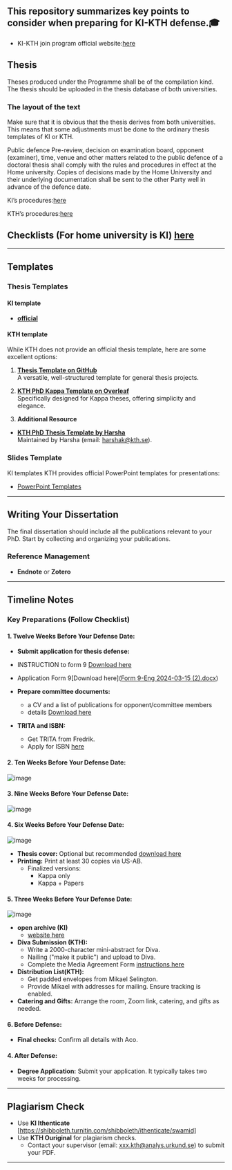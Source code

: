 ## This repository summarizes key points to consider when preparing for KI-KTH defense.🎓
- KI-KTH join program official website:[here](https://www.kth.se/en/ki-kth-doktorand)

## Thesis
Theses produced under the Programme shall be of the compilation kind. The thesis should be uploaded in the thesis database of both universities.

### The layout of the text
Make sure that it is obvious that the thesis derives from both universities. This means that some adjustments must be done to the ordinary thesis templates of KI or KTH.

Public defence
Pre-review, decision on examination board, opponent (examiner), time, venue and other matters related to the public defence of a doctoral thesis shall comply with the rules and procedures in effect at the Home university. Copies of decisions made by the Home University and their underlying documentation shall be sent to the other Party well in advance of the defence date.

KI’s procedures:[here](https://staff.ki.se/doctoral-education/time-to-defend-your-thesis)

KTH’s procedures:[here](https://intra.kth.se/en/forskning/doktorand/forskarstudier/avhandling-disputation-och-examen-1.680207)

## Checklists (For home university is KI) [here](https://staff.ki.se/doctoral-education/time-to-defend-your-thesis)
---

## Templates

### Thesis Templates
#### KI template
- **[official](https://staff.ki.se/doctoral-education/time-to-defend-your-thesis/layout-and-printing-thesis)**

#### KTH template
While KTH does not provide an official thesis template, here are some excellent options:

1. **[Thesis Template on GitHub](https://github.com/marcusklasson/thesis)**  
   A versatile, well-structured template for general thesis projects.

2. **[KTH PhD Kappa Template on Overleaf](https://www.overleaf.com/latex/templates/kth-phd-kappa-template/hycgtrvmxtmn)**  
   Specifically designed for Kappa theses, offering simplicity and elegance.

3. **Additional Resource**
- **[KTH PhD Thesis Template by Harsha](https://github.com/harsha5500/KTH-PhD-Thesis-Template)**  
  Maintained by Harsha (email: [harshak@kth.se](mailto:harshak@kth.se)).

### Slides Template
KI templates
KTH provides official PowerPoint templates for presentations:
- [PowerPoint Templates](https://intra.kth.se/en/administration/kommunikation/mallar-kommunikationsverktyg/mallar/powerpoint/presentationer-i-powerpoint-1.458251)

---

## Writing Your Dissertation

The final dissertation should include all the publications relevant to your PhD. Start by collecting and organizing your publications.

### Reference Management
- **Endnote** or **Zotero**

---

## Timeline Notes

### Key Preparations (Follow Checklist)

#### 1. Twelve Weeks Before Your Defense Date:
- **Submit application for thesis defense:**
- INSTRUCTION to form 9 [Download here](https://staff.ki.se/media/165895/download)
- Application Form 9[Download here]([Form 9-Eng 2024-03-15 (2).docx](https://github.com/user-attachments/files/20575145/Form.9-Eng.2024-03-15.2.docx))
  
- **Prepare committee documents:**
  - a CV and a list of publications for opponent/committee members
  - details [Download here](https://staff.ki.se/media/731/download)
    
- **TRITA and ISBN:**
  - Get TRITA from Fredrik.
  - Apply for ISBN [here](https://www.kth.se/en/biblioteket/publicera-analysera/vagledning-for-publicering/bestall-isbn-1.854778)
    
#### 2. Ten Weeks Before Your Defense Date:
![image](https://github.com/user-attachments/assets/c68f747f-f981-4161-83c3-c901dc86a9e7)

#### 3. Nine Weeks Before Your Defense Date:
![image](https://github.com/user-attachments/assets/1ba7701b-dff9-4b2f-8e08-1f316484303f)

#### 4. Six Weeks Before Your Defense Date:
![image](https://github.com/user-attachments/assets/79ace349-a866-4982-a00b-c71c3d542f9e)
- **Thesis cover:** Optional but recommended [download here](https://www.kth.se/polopoly_fs/1.1401089.1745911678!/Thesis%20Cover%20and%20Title%20Sheet.pdf.)
- **Printing:** Print at least 30 copies via US-AB.
  - Finalized versions:
    - Kappa only
    - Kappa + Papers
  
#### 5. Three Weeks Before Your Defense Date:
![image](https://github.com/user-attachments/assets/5f20e8c1-5cc9-43ec-be0d-83127051283e)
- **open archive (KI)**
  - [website here](https://openarchive.ki.se/)
- **Diva Submission (KTH):**  
  - Write a 2000-character mini-abstract for Diva.
  - Nailing ("make it public") and upload to Diva.
  - Complete the Media Agreement Form [instructions here](https://www.kth.se/en/biblioteket/publicera-analysera/hantera-publikationer/spikningen-steg-for-steg-1.854783)
- **Distribution List(KTH):**  
  - Get padded envelopes from Mikael Selington.
  - Provide Mikael with addresses for mailing. Ensure tracking is enabled.
- **Catering and Gifts:** Arrange the room, Zoom link, catering, and gifts as needed.

#### 6. Before Defense:
- **Final checks:** Confirm all details with Aco.

#### 4. After Defense:
- **Degree Application:** Submit your application. It typically takes two weeks for processing.

---

## Plagiarism Check
- Use **KI Ithenticate** [https://shibboleth.turnitin.com/shibboleth/ithenticate/swamid]
- Use **KTH Ouriginal** for plagiarism checks.  
  - Contact your supervisor (email: [xxx.kth@analys.urkund.se](mailto:xxx.kth@analys.urkund.se)) to submit your PDF.

---
